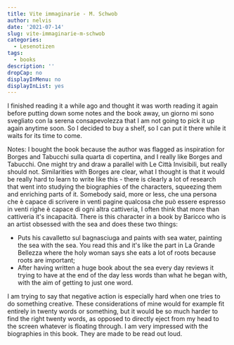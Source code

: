 ```yaml
---
title: Vite immaginarie - M. Schwob
author: nelvis
date: '2021-07-14'
slug: vite-immaginarie-m-schwob
categories:
  - Lesenotizen
tags:
  - books
description: ''
dropCap: no
displayInMenu: no
displayInList: yes
---
```


I finished reading it a while ago and thought it was worth reading it again before putting down some notes and the book away, un giorno mi sono svegliato con la serena consapevolezza that I am not going to pick it up again anytime soon. So I decided to buy a shelf, so I can put it there while it waits for its time to come.

Notes: I bought the book because the author was flagged as inspiration for Borges and Tabucchi sulla quarta di copertina, and I really like Borges and Tabucchi. One might try and draw a parallel with Le Città Invisibili, but really should not. Similarities with Borges are clear, what I thought is that it would be really hard to learn to write like this - there is clearly a lot of research that went into studying the biographies of the characters, squeezing them and enriching parts of it. Somebody said, more or less, che una persona che è capace di scrivere in venti pagine qualcosa che può essere espresso in venti righe è capace di ogni altra cattiveria, I often think that more than cattiveria it's incapacità. There is this character in a book by Baricco who is an artist obsessed with the sea and does these two things:
- Puts his cavalletto sul bagnasciuga and paints with sea water, painting the sea with the sea. You read this and it's like the part in La Grande Bellezza where the holy woman says she eats a lot of roots because roots are important;
- After having written a huge book about the sea every day reviews it trying to have at the end of the day less words than what he began with, with the aim of getting to just one word.

I am trying to say that negative action is especially hard when one tries to do something creative. These considerations of mine would for example fit entirely in twenty words or something, but it would be so much harder to find the right twenty words, as opposed to directly eject from my head to the screen whatever is floating through. I am very impressed with the biographies in this book. They are made to be read out loud.